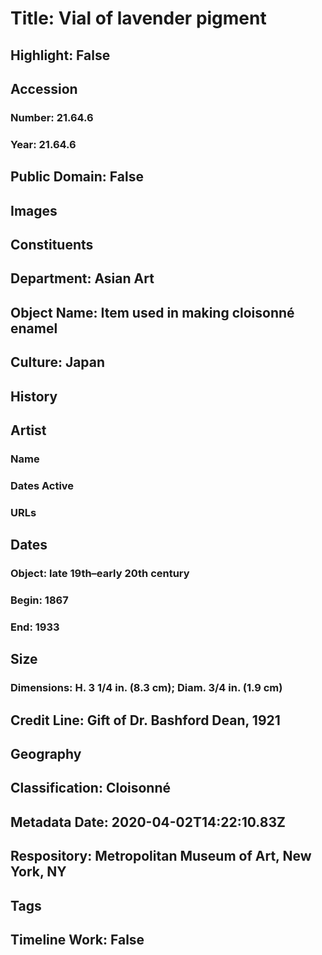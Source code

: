 # Title: Vial of lavender pigment
## Highlight: False
## Accession
### Number: 21.64.6
### Year: 21.64.6
## Public Domain: False
## Images
## Constituents
## Department: Asian Art
## Object Name: Item used in making cloisonné enamel
## Culture: Japan
## History
## Artist
### Name
### Dates Active
### URLs
## Dates
### Object: late 19th–early 20th century
### Begin: 1867
### End: 1933
## Size
### Dimensions: H. 3 1/4 in. (8.3 cm); Diam. 3/4 in. (1.9 cm)
## Credit Line: Gift of Dr. Bashford Dean, 1921
## Geography
## Classification: Cloisonné
## Metadata Date: 2020-04-02T14:22:10.83Z
## Respository: Metropolitan Museum of Art, New York, NY
## Tags
## Timeline Work: False